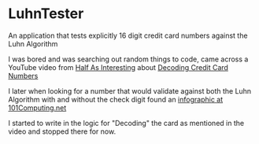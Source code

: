# LuhnTester
An application that tests explicitly 16 digit credit card numbers against the Luhn Algorithm

I was bored and was searching out random things to code, came across a YouTube video from [Half As Interesting](https://www.youtube.com/c/halfasinteresting) about [Decoding Credit Card Numbers](https://www.youtube.com/watch?v=gwVmE8gcqrg&pp=sAQA)

I later when looking for a number that would validate against both the Luhn Algorithm with and without the check digit found an [infographic at 101Computing.net](https://www.101computing.net/is-my-credit-card-valid/luhn-algorithm/)

I started to write in the logic for "Decoding" the card as mentioned in the video and stopped there for now. 
